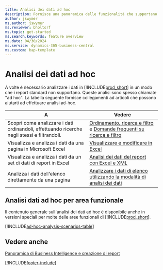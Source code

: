 ```yaml
---
title: Analisi dei dati ad hoc
description: Fornisce una panoramica delle funzionalità che supportano analisi dei dati ad hoc in Business Central.
author: jswymer
ms.author: jswymer
ms.reviewer: bholtorf
ms.topic: get-started
ms.search.keywords: feature overview
ms.date: 04/30/2024
ms.service: dynamics-365-business-central
ms.custom: bap-template
---
```

# <a name="ad-hoc-data-analysis"></a>Analisi dei dati ad hoc

A volte è necessario analizzare i dati in [!INCLUDE[prod_short](includes/prod_short.md)] in un modo che i report standard non supportano. Queste analisi sono spesso chiamate "ad hoc". La tabella seguente fornisce collegamenti ad articoli che possono aiutarti ad effettuare analisi ad-hoc.

| A | Vedere |
| --- | --- |
| Scopri come analizzare i dati ordinandoli, effettuando ricerche negli stessi e filtrandoli. | [Ordinamento, ricerca e filtro](ui-enter-criteria-filters.md) e [Domande frequenti su ricerca e filtro](ui-search-filter-faq.yml) |
| Visualizza e analizza i dati da una pagina in Microsoft Excel | [Visualizzare e modificare in Excel](across-work-with-excel.md) |
| Visualizza e analizza i dati da un set di dati di report in Excel | [Analisi dei dati del report con Excel e XML](report-analyze-excel.md) |
| Analizza i dati dell'elenco direttamente da una pagina |[Analizzare i dati di elenco utilizzando la modalità di analisi dei dati](analysis-mode.md)|

## <a name="ad-hoc-data-analysis-by-functional-area"></a>Analisi dati ad hoc per area funzionale

Il contenuto generale sull'analisi dei dati ad hoc è disponibile anche in versioni speciali per molte delle aree funzionali di [!INCLUDE[prod_short](includes/prod_short.md)]. 

[!INCLUDE[ad-hoc-analysis-scenarios-table](includes/ad-hoc-analysis-scenarios-table.md)]


## <a name="see-also"></a>Vedere anche

[Panoramica di Business Intelligence e creazione di report](ui-work-report.md)

[!INCLUDE[footer-include](includes/footer-banner.md)]
